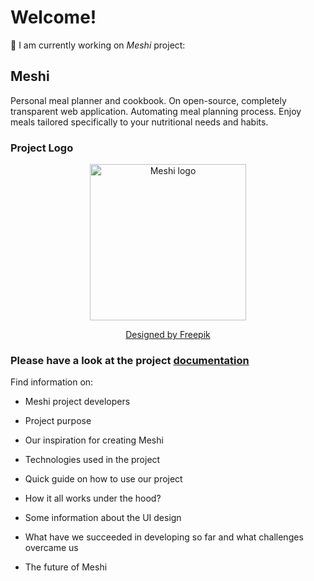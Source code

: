 # Welcome! 
:pushpin:	I am currently working on <i> Meshi</i> project:

## Meshi

  Personal meal planner and cookbook. On open-source, completely transparent web application. Automating meal planning process. Enjoy meals tailored specifically to your nutritional needs and habits.
### Project Logo

  <p align="center">
    <a href="https://github.com/AGH-Narzedzia-Informatyczne/meshi"><img src="https://user-images.githubusercontent.com/38437109/99066082-b36e0f00-25a8-11eb-8b8c-0435b595e61f.jpg" alt="Meshi logo" width="250"/></a>
  </p>
  <p align="center"><a href="http://www.freepik.com">Designed by Freepik</a></p>

### Please have a look at the project [documentation](https://github.com/AGH-Narzedzia-Informatyczne/meshi/wiki/Meshi-wiki-%7C-Home)

Find information on:

  * Meshi project developers

  * Project purpose

  * Our inspiration for creating Meshi

  * Technologies used in the project

  * Quick guide on how to use our project

  * How it all works under the hood?

  * Some information about the UI design

  * What have we succeeded in developing so far and what challenges overcame us

  * The future of Meshi






